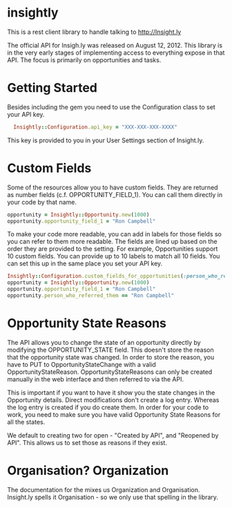 insightly
=========

This is a rest client library to handle talking to http://Insight.ly

The official API for Insigh.ly was released on August 12, 2012.  This library is in the very early stages of implementing access to everything expose in
that API.  The focus is primarily on opportunities and tasks.

Getting Started
=========

Besides including the gem you need to use the Configuration class to set your API key.

```ruby
  Insightly::Configuration.api_key = "XXX-XXX-XXX-XXXX"
```

This key is provided to you in your User Settings section of Insight.ly.


Custom Fields
===========

Some of the resources allow you to have custom fields. They are returned as number fields (c.f. OPPORTUNITY_FIELD_1).  You can call them directly in your code by
that name.

```ruby
opportunity = Insightly::Opportunity.new(1000)
opportunity.opportunity_field_1 = "Ron Campbell"
```

To make your code more readable, you can add in labels for those fields so you can refer to them more readable. The fields are lined up based on the order they are
provided to the setting. For example, Opportunities support 10 custom fields. You can provide up to 10 labels to match all 10 fields. You can set this up in the same place
you set your API key.

```ruby
Insightly::Configuration.custom_fields_for_opportunities(:person_who_referred_them, :where_they_saw_the_ad)
opportunity = Insightly::Opportunity.new(1000)
opportunity.opportunity_field_1 = "Ron Campbell"
opportunity.person_who_referred_them == "Ron Campbell"
```

Opportunity State Reasons
========

The API allows you to change the state of an opportunity directly by modifying the OPPORTUNITY_STATE field. This doesn't store the reason
that the opportunity state was changed.  In order to store the reason, you have to PUT to OpportunityStateChange with a valid OpportunityStateReason.
OpportunityStateReasons can only be created manually in the web interface and then referred to via the API.

This is important if you want to have it show you the state changes in the Opportunity details. Direct modifications don't create a log entry.
Whereas the log entry is created if you do create them. In order for your code to work, you need to make sure you have valid Opportunity State Reasons for all the states.

We default to creating two for open -  "Created by API", and "Reopened by API". This allows us to set those as reasons if they exist.


Organisation? Organization
===========

The documentation for the mixes us Organization and Organisation. Insight.ly spells it Organisation - so we
only use that spelling in the library.